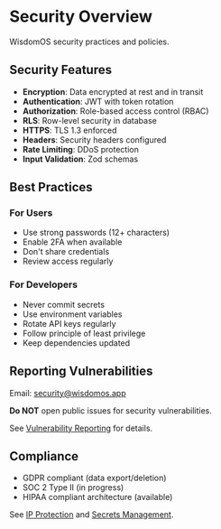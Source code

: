 # Security Overview

WisdomOS security practices and policies.

## Security Features

- **Encryption**: Data encrypted at rest and in transit
- **Authentication**: JWT with token rotation
- **Authorization**: Role-based access control (RBAC)
- **RLS**: Row-level security in database
- **HTTPS**: TLS 1.3 enforced
- **Headers**: Security headers configured
- **Rate Limiting**: DDoS protection
- **Input Validation**: Zod schemas

## Best Practices

### For Users
- Use strong passwords (12+ characters)
- Enable 2FA when available
- Don't share credentials
- Review access regularly

### For Developers
- Never commit secrets
- Use environment variables
- Rotate API keys regularly
- Follow principle of least privilege
- Keep dependencies updated

## Reporting Vulnerabilities

Email: security@wisdomos.app

**Do NOT** open public issues for security vulnerabilities.

See [Vulnerability Reporting](./vulnerability-reporting.md) for details.

## Compliance

- GDPR compliant (data export/deletion)
- SOC 2 Type II (in progress)
- HIPAA compliant architecture (available)

See [IP Protection](./ip-protection.md) and [Secrets Management](./secrets-management.md).
